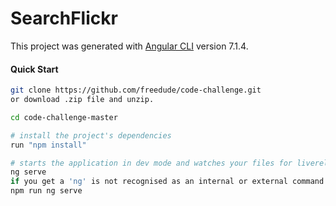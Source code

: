 
# SearchFlickr

This project was generated with [Angular CLI](https://github.com/angular/angular-cli) version 7.1.4.

#### Quick Start
```bash
git clone https://github.com/freedude/code-challenge.git
or download .zip file and unzip.

cd code-challenge-master

# install the project's dependencies
run "npm install"

# starts the application in dev mode and watches your files for livereload
ng serve
if you get a 'ng' is not recognised as an internal or external command error, do:
npm run ng serve
```


